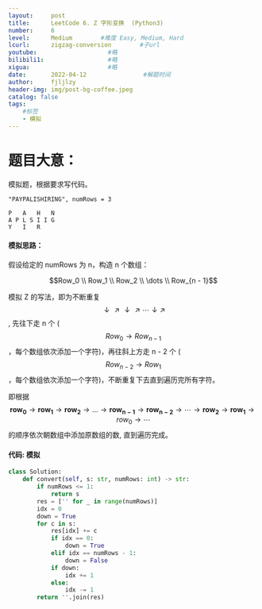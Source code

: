 ```yaml
---
layout:     post
title:      LeetCode 6. Z 字形变换  (Python3)  
number:     6               
level:      Medium        #难度 Easy, Medium, Hard
lcurl:      zigzag-conversion        #子url
youtube:                    #略
bilibili1:                  #略
xigua:                      #略
date:       2022-04-12                #解题时间
author:     fjljlzy
header-img: img/post-bg-coffee.jpeg
catalog: false
tags: 
    #标签 
    - 模拟
---
```

# 题目大意：
$$$$
模拟题，根据要求写代码。
```
"PAYPALISHIRING", numRows = 3

P   A   H   N
A P L S I I G
Y   I   R
```

#### 模拟思路：
假设给定的 numRows 为 n，构造 n 个数组：

$$Row_0 \\
Row_1 \\
Row_2 \\
\dots \\
Row_{n - 1}$$

模拟 Z 的写法，即为不断重复 $$\downarrow \nearrow \downarrow \nearrow \cdots \downarrow \nearrow$$, 先往下走 n 个 ($$Row_0 \rightarrow Row_{n - 1}$$，每个数组依次添加一个字符)，再往斜上方走 n - 2 个 ($$Row_{n - 2} \rightarrow Row_{1}$$，每个数组依次添加一个字符)，不断重复下去直到遍历完所有字符。

即根据 $$\mathbf{row_0} \rightarrow \mathbf{row_1} \rightarrow \mathbf{row_2} \rightarrow \dots \rightarrow \mathbf{row_{n - 1}} \rightarrow \mathbf{row_{n - 2}} \rightarrow \cdots \rightarrow  \mathbf{row_{2}} \rightarrow \mathbf{row_{1}} \rightarrow row_0 \rightarrow \cdots$$ 的顺序依次朝数组中添加原数组的数, 直到遍历完成。

#### 代码: 模拟
```python
class Solution:
    def convert(self, s: str, numRows: int) -> str:
        if numRows <= 1: 
            return s
        res = ['' for _ in range(numRows)]
        idx = 0
        down = True
        for c in s:
            res[idx] += c
            if idx == 0:
                down = True
            elif idx == numRows - 1:
                down = False
            if down:
                idx += 1
            else:
                idx -= 1
        return ''.join(res)  
```
